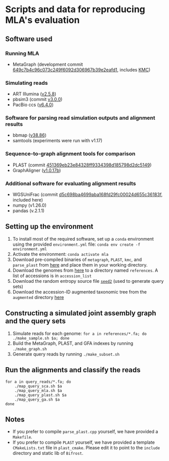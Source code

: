# Scripts and data for reproducing MLA's evaluation

## Software used
### Running MLA
- MetaGraph (development commit [649c7b4c96c073c249f6092d306967b39e2eafd1](https://github.com/ratschlab/metagraph/tree/649c7b4c96c073c249f6092d306967b39e2eafd1), includes [KMC](https://github.com/karasikov/KMC/tree/0e2ffe0f6fa3564bf7305ac35a803a8e972530e8))

### Simulating reads
- ART Illumina ([v2.5.8](https://www.niehs.nih.gov/research/resources/software/biostatistics/art))
- pbsim3 (commit [v3.0.0](https://github.com/yukiteruono/pbsim3/tree/v3.0.0))
- PacBio ccs ([v6.4.0](https://anaconda.org/bioconda/pbccs))

### Software for parsing read simulation outputs and alignment results
- bbmap ([v38.86](https://sourceforge.net/projects/bbmap/))
- samtools (experiments were run with v1.17)

### Sequence-to-graph alignment tools for comparison
- PLAST (commit [451369eb23e84328ff9334398d185798d2dc5149](https://gitlab.ub.uni-bielefeld.de/gi/plast/-/tree/451369eb23e84328ff9334398d185798d2dc5149))
- GraphAligner ([v1.0.17b](https://anaconda.org/bioconda/graphaligner))

### Additional software for evaluating alignment results
- WGSUniFrac (commit [d5c698ba4699aba168fd29fc00024d655c36183f](https://github.com/KoslickiLab/WGSUniFrac/tree/d5c698ba4699aba168fd29fc00024d655c36183f), included here)
- numpy (v1.26.0)
- pandas (v.2.1.1)

## Setting up the environment
1) To install most of the required software, set up a `conda` environment using the provided `environment.yml` file: `conda env create -f environment.yml`
2) Activate the environment: `conda activate mla`
3) Download pre-compiled binaries of `metagraph`, `PLAST`, `kmc`, and `parse_plast` from [here](https://public.bmi.inf.ethz.ch/resources/mla/software/) and place them in your working directory.
4) Download the genomes from [here](https://public.bmi.inf.ethz.ch/resources/mla/references/) to a directory named `references`. A list of accessions is in `accession_list`
5) Download the random entropy source file [`seed2`](https://public.bmi.inf.ethz.ch/resources/mla/seed2) (used to generate query sets)
6) Download the accession-ID augmented taxonomic tree from the `augmented` directory [here](https://public.bmi.inf.ethz.ch/resources/mla/)

## Constructing a simulated joint assembly graph and the query sets
1) Simulate reads for each genome: `for a in references/*.fa; do ./make_sample.sh $a; done`
2) Build the MetaGraph, PLAST, and GFA indexes by running `./make_graph.sh`
3) Generate query reads by running `./make_subset.sh`

## Run the alignments and classify the reads
```
for a in query_reads/*.fa; do
    ./map_query_sca.sh $a
    ./map_query_mla.sh $a
    ./map_query_plast.sh $a
    ./map_query_ga.sh $a
done
```

## Notes
- If you prefer to compile `parse_plast.cpp` yourself, we have provided a `Makefile`.
- If you prefer to compile `PLAST` yourself, we have provided a template `CMakeLists.txt` file in `plast_cmake`. Please edit it to point to the `include` directory and static lib of `Bifrost`.
